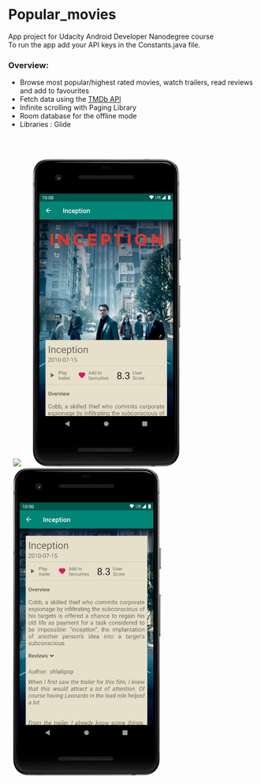 # Popular_movies

App project for Udacity Android Developer Nanodegree course <br>
To run the app add your API keys in the Constants.java file.

### Overview:
* Browse most popular/highest rated movies, watch trailers, read reviews and add to favourites
* Fetch data using the  <a href="https://www.themoviedb.org" target="_blank">TMDb API</a>
* Infinite scrolling with Paging Library
* Room database for the offline mode
* Libraries : Glide
<br>
<br>
<p>
<img hspace="10" src="s1.png" width="300px"/> 
<img hspace="10" src="s2.png" width="300px"/> 
<img hspace="10" src="s3.png" width="300px"/>
</p>
